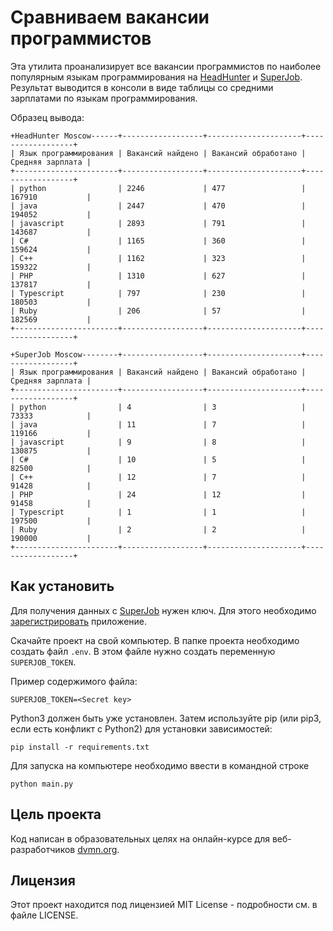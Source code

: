 # Сравниваем вакансии программистов
Эта утилита проанализирует все вакансии программистов по наиболее популярным языкам программирования на [HeadHunter](https://hh.ru/) и [SuperJob](https://superjob.ru/).
Результат выводится в консоли в виде таблицы со средними зарплатами по языкам программирования.

Образец вывода:
```
+HeadHunter Moscow------+------------------+---------------------+------------------+
| Язык программирования | Вакансий найдено | Вакансий обработано | Средняя зарплата |
+-----------------------+------------------+---------------------+------------------+
| python                | 2246             | 477                 | 167910           |
| java                  | 2447             | 470                 | 194052           |
| javascript            | 2893             | 791                 | 143687           |
| C#                    | 1165             | 360                 | 159624           |
| C++                   | 1162             | 323                 | 159322           |
| PHP                   | 1310             | 627                 | 137817           |
| Typescript            | 797              | 230                 | 180503           |
| Ruby                  | 206              | 57                  | 182569           |
+-----------------------+------------------+---------------------+------------------+

+SuperJob Moscow--------+------------------+---------------------+------------------+
| Язык программирования | Вакансий найдено | Вакансий обработано | Средняя зарплата |
+-----------------------+------------------+---------------------+------------------+
| python                | 4                | 3                   | 73333            |
| java                  | 11               | 7                   | 119166           |
| javascript            | 9                | 8                   | 130875           |
| C#                    | 10               | 5                   | 82500            |
| C++                   | 12               | 7                   | 91428            |
| PHP                   | 24               | 12                  | 91458            |
| Typescript            | 1                | 1                   | 197500           |
| Ruby                  | 2                | 2                   | 190000           |
+-----------------------+------------------+---------------------+------------------+
```
## Как установить
Для получения данных с [SuperJob](https://superjob.ru/) нужен ключ. Для этого необходимо [зарегистрировать](https://api.superjob.ru/register) приложение.

Скачайте проект на свой компьютер.
В папке проекта необходимо создать файл `.env`. В этом файле нужно создать переменную `SUPERJOB_TOKEN`.

Пример содержимого файла:
```
SUPERJOB_TOKEN=<Secret key>
```
Python3 должен быть уже установлен. Затем используйте pip (или pip3, если есть конфликт с Python2) для установки зависимостей:
```
pip install -r requirements.txt
```
Для запуска на компьютере необходимо ввести в командной строке
```
python main.py
```
## Цель проекта
Код написан в образовательных целях на онлайн-курсе для веб-разработчиков [dvmn.org](https://dvmn.org/).

## Лицензия

Этот проект находится под лицензией MIT License - подробности см. в файле LICENSE.